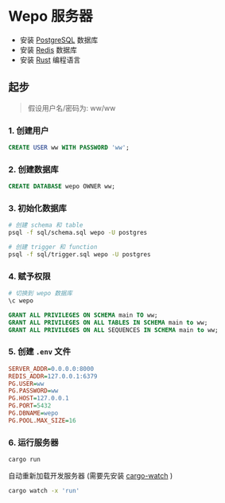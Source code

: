 # Wepo 服务器

- 安装 [PostgreSQL](https://www.postgresql.org/download/) 数据库
- 安装 [Redis](https://redis.io/download/) 数据库
- 安装 [Rust](https://www.rust-lang.org/tools/install) 编程语言

## 起步

> 假设用户名/密码为: ww/ww

### 1. 创建用户

```sql
CREATE USER ww WITH PASSWORD 'ww';
```

### 2. 创建数据库

```sql
CREATE DATABASE wepo OWNER ww;
```

### 3. 初始化数据库

```sh
# 创建 schema 和 table
psql -f sql/schema.sql wepo -U postgres

# 创建 trigger 和 function
psql -f sql/trigger.sql wepo -U postgres
```

### 4. 赋予权限

```sh
# 切换到 wepo 数据库
\c wepo
```

```sql
GRANT ALL PRIVILEGES ON SCHEMA main TO ww;
GRANT ALL PRIVILEGES ON ALL TABLES IN SCHEMA main to ww;
GRANT ALL PRIVILEGES ON ALL SEQUENCES IN SCHEMA main to ww;

```

### 5. 创建 `.env` 文件

```ini
SERVER_ADDR=0.0.0.0:8000
REDIS_ADDR=127.0.0.1:6379
PG.USER=ww
PG.PASSWORD=ww
PG.HOST=127.0.0.1
PG.PORT=5432
PG.DBNAME=wepo
PG.POOL.MAX_SIZE=16
```

### 6. 运行服务器

```sh
cargo run
```

自动重新加载开发服务器 (需要先安装 [cargo-watch](https://github.com/watchexec/cargo-watch) )

```sh
cargo watch -x 'run'
```